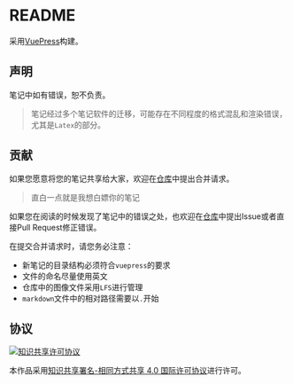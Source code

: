 # README

采用[VuePress](https://vuepress.vuejs.org/zh/)构建。

## 声明

笔记中如有错误，恕不负责。

> 笔记经过多个笔记软件的迁移，可能存在不同程度的格式混乱和渲染错误，尤其是`Latex`的部分。

## 贡献

如果您愿意将您的笔记共享给大家，欢迎在[仓库](https://github.com/jackfiled/wiki)中提出合并请求。

> 直白一点就是我想白嫖你的笔记

如果您在阅读的时候发现了笔记中的错误之处，也欢迎在[仓库](https://github.com/jackfiled/wiki)中提出Issue或者直接Pull Request修正错误。

在提交合并请求时，请您务必注意：

- 新笔记的目录结构必须符合`vuepress`的要求
- 文件的命名尽量使用英文
- 仓库中的图像文件采用`LFS`进行管理
- `markdown`文件中的相对路径需要以`.`开始

## 协议

<a rel="license" href="http://creativecommons.org/licenses/by-sa/4.0/"><img alt="知识共享许可协议" style="border-width:0" src="https://i.creativecommons.org/l/by-sa/4.0/88x31.png" /></a>

本作品采用<a rel="license" href="http://creativecommons.org/licenses/by-sa/4.0/">知识共享署名-相同方式共享 4.0 国际许可协议</a>进行许可。

